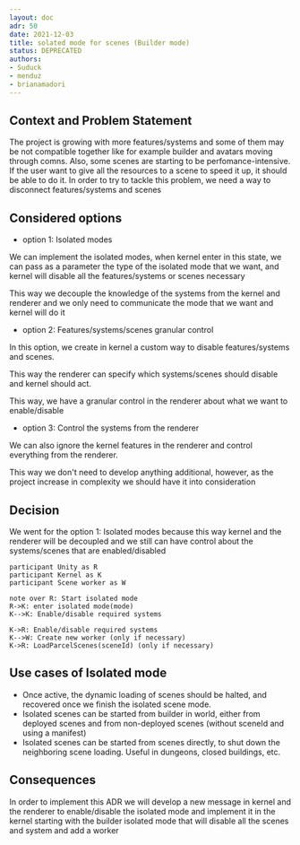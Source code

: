 ```yaml
---
layout: doc
adr: 50
date: 2021-12-03
title: solated mode for scenes (Builder mode)
status: DEPRECATED
authors:
- Suduck
- menduz
- brianamadori
---
```


## Context and Problem Statement

The project is growing with more features/systems and some of them may be not compatible together
like for example builder and avatars moving through comns. Also, some scenes are starting
to be perfomance-intensive. If the user want to give all the resources to a scene to speed it up,
it should be able to do it. In order to try to tackle this problem, we need a way to disconnect
features/systems and scenes

## Considered options

- option 1: Isolated modes

We can implement the isolated modes, when kernel enter in this state, we can pass as a parameter the
type of the isolated mode that we want, and kernel will disable all the features/systems or scenes necessary

This way we decouple the knowledge of the systems from the kernel and renderer and we only need to communicate
the mode that we want and kernel will do it

- option 2: Features/systems/scenes granular control

In this option, we create in kernel a custom way to disable features/systems and scenes.

This way the renderer can specify which systems/scenes should disable and kernel should act.

This way, we have a granular control in the renderer about what we want to enable/disable

- option 3: Control the systems from the renderer

We can also ignore the kernel features in the renderer and control everything from the renderer.

This way we don't need to develop anything additional, however, as the project increase in complexity we should
have it into consideration

## Decision

We went for the option 1: Isolated modes because this way kernel and the renderer will be decoupled and we
still can have control about the systems/scenes that are enabled/disabled

```sequence
participant Unity as R
participant Kernel as K
participant Scene worker as W

note over R: Start isolated mode
R->K: enter isolated mode(mode)
K-->K: Enable/disable required systems

K->R: Enable/disable required systems
K-->W: Create new worker (only if necessary)
K->R: LoadParcelScenes(sceneId) (only if necessary)
```

## Use cases of Isolated mode

- Once active, the dynamic loading of scenes should be halted, and recovered once we finish the isolated scene mode.
- Isolated scenes can be started from builder in world, either from deployed scenes and from non-deployed scenes (without sceneId and using a manifest)
- Isolated scenes can be started from scenes directly, to shut down the neighboring scene loading. Useful in dungeons, closed buildings, etc.

## Consequences

In order to implement this ADR we will develop a new message in kernel and the renderer to enable/disable the isolated mode
and implement it in the kernel starting with the builder isolated mode that will disable all the scenes and system and add a worker
